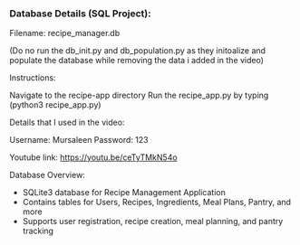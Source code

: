 ### Database Details (SQL Project):

Filename: recipe_manager.db

(Do no run the db_init.py and db_population.py as they initoalize and populate the database while removing the data i added in the video)

Instructions: 

Navigate to the recipe-app directory
Run the recipe_app.py by typing (python3 recipe_app.py)

Details that I used in the video:

Username: Mursaleen
Password: 123

Youtube link:
https://youtu.be/ceTyTMkN54o

Database Overview:

- SQLite3 database for Recipe Management Application
- Contains tables for Users, Recipes, Ingredients, Meal Plans, Pantry, and more
- Supports user registration, recipe creation, meal planning, and pantry tracking
